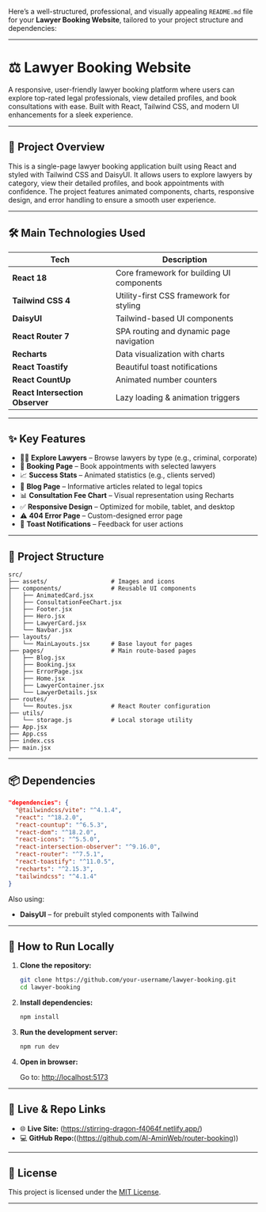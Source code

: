 Here’s a well-structured, professional, and visually appealing `README.md` file for your **Lawyer Booking Website**, tailored to your project structure and dependencies:

---

# ⚖️ Lawyer Booking Website

A responsive, user-friendly lawyer booking platform where users can explore top-rated legal professionals, view detailed profiles, and book consultations with ease. Built with React, Tailwind CSS, and modern UI enhancements for a sleek experience.

---

## 🚀 Project Overview

This is a single-page lawyer booking application built using React and styled with Tailwind CSS and DaisyUI. It allows users to explore lawyers by category, view their detailed profiles, and book appointments with confidence. The project features animated components, charts, responsive design, and error handling to ensure a smooth user experience.

---

## 🛠️ Main Technologies Used

| Tech                            | Description                               |
| ------------------------------- | ----------------------------------------- |
| **React 18**                    | Core framework for building UI components |
| **Tailwind CSS 4**              | Utility-first CSS framework for styling   |
| **DaisyUI**                     | Tailwind-based UI components              |
| **React Router 7**              | SPA routing and dynamic page navigation   |
| **Recharts**                    | Data visualization with charts            |
| **React Toastify**              | Beautiful toast notifications             |
| **React CountUp**               | Animated number counters                  |
| **React Intersection Observer** | Lazy loading & animation triggers         |

---

## ✨ Key Features

* 🧑‍⚖️ **Explore Lawyers** – Browse lawyers by type (e.g., criminal, corporate)
* 📝 **Booking Page** – Book appointments with selected lawyers
* 📈 **Success Stats** – Animated statistics (e.g., clients served)
* 💬 **Blog Page** – Informative articles related to legal topics
* 📊 **Consultation Fee Chart** – Visual representation using Recharts
* ✅ **Responsive Design** – Optimized for mobile, tablet, and desktop
* ⚠️ **404 Error Page** – Custom-designed error page
* 🔔 **Toast Notifications** – Feedback for user actions

---

## 📁 Project Structure

```
src/
├── assets/                  # Images and icons
├── components/              # Reusable UI components
│   ├── AnimatedCard.jsx
│   ├── ConsultationFeeChart.jsx
│   ├── Footer.jsx
│   ├── Hero.jsx
│   ├── LawyerCard.jsx
│   └── Navbar.jsx
├── layouts/
│   └── MainLayouts.jsx      # Base layout for pages
├── pages/                   # Main route-based pages
│   ├── Blog.jsx
│   ├── Booking.jsx
│   ├── ErrorPage.jsx
│   ├── Home.jsx
│   ├── LawyerContainer.jsx
│   └── LawyerDetails.jsx
├── routes/
│   └── Routes.jsx           # React Router configuration
├── utils/
│   └── storage.js           # Local storage utility
├── App.jsx
├── App.css
├── index.css
├── main.jsx
```

---

## 📦 Dependencies

```json
"dependencies": {
  "@tailwindcss/vite": "^4.1.4",
  "react": "^18.2.0",
  "react-countup": "^6.5.3",
  "react-dom": "^18.2.0",
  "react-icons": "^5.5.0",
  "react-intersection-observer": "^9.16.0",
  "react-router": "^7.5.1",
  "react-toastify": "^11.0.5",
  "recharts": "^2.15.3",
  "tailwindcss": "^4.1.4"
}
```

Also using:

* **DaisyUI** – for prebuilt styled components with Tailwind

---

## 🧪 How to Run Locally

1. **Clone the repository:**

   ```bash
   git clone https://github.com/your-username/lawyer-booking.git
   cd lawyer-booking
   ```

2. **Install dependencies:**

   ```bash
   npm install
   ```

3. **Run the development server:**

   ```bash
   npm run dev
   ```

4. **Open in browser:**

   Go to: [http://localhost:5173](http://localhost:5173)

---

## 🔗 Live & Repo Links

* 🌐 **Live Site:** (https://stirring-dragon-f4064f.netlify.app/)
* 💻 **GitHub Repo:**((https://github.com/Al-AminWeb/router-booking))

---



## 📃 License

This project is licensed under the [MIT License](LICENSE).

---


